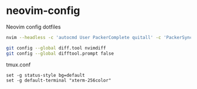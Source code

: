 # neovim-config
Neovim config dotfiles

```bash
nvim --headless -c 'autocmd User PackerComplete quitall' -c 'PackerSync'
```

```bash
git config --global diff.tool nvimdiff
git config --global difftool.prompt false
```

tmux.conf
```
set -g status-style bg=default
set -g default-terminal "xterm-256color"
```

